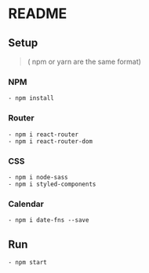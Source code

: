 # README
## Setup 
> ( npm or yarn are the same format)
### NPM
```
- npm install
```
### Router
```
- npm i react-router
- npm i react-router-dom
```
### CSS
```
- npm i node-sass
- npm i styled-components
```
### Calendar
```
- npm i date-fns --save
```
## Run
```
- npm start
```
